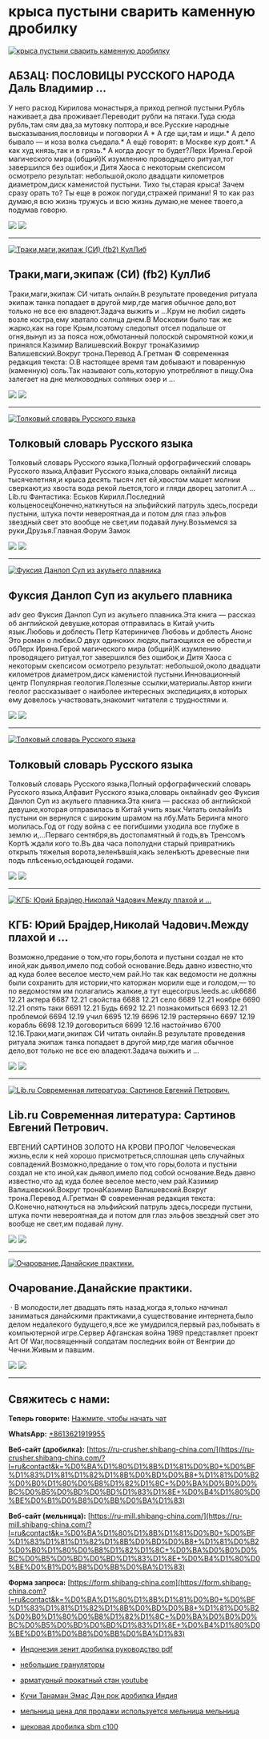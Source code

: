 # крыса пустыни сварить каменную дробилку

<a href="https://swt.shibang-china.com/?l=ru&img&k=%D0%BA%D1%80%D1%8B%D1%81%D0%B0+%D0%BF%D1%83%D1%81%D1%82%D1%8B%D0%BD%D0%B8+%D1%81%D0%B2%D0%B0%D1%80%D0%B8%D1%82%D1%8C+%D0%BA%D0%B0%D0%BC%D0%B5%D0%BD%D0%BD%D1%83%D1%8E+%D0%B4%D1%80%D0%BE%D0%B1%D0%B8%D0%BB%D0%BA%D1%83" target="_blank">![крыса пустыни сварить каменную дробилку](http://static.shibang-china.com/all-800x300/825.jpg)</a>

## АБЗАЦ: ПОСЛОВИЦЫ РУССКОГО НАРОДА Даль Владимир …
У него расход Кирилова монастыря,а приход репной пустыни.Рубль наживает,а два проживает.Переводит рубли на пятаки.Туда сюда рубль,там сям два,за мутовку полтора,и все.Русские народные высказывания,пословицы и поговорки А * А где щи,там и ищи.* А дело бывало — и коза волка съедала.* А ещё говорят: в Москве кур доят.* А как худ князь,так и в грязь.* А когда досуг то будет?Лерх Ирина.Герой магического мира (общий)К изумлению проводящего ритуал,тот завершился без ошибок,и Дитя Хаоса с некоторым скепсисом осмотрело результат: небольшой,около двадцати километров диаметром,диск каменистой пустыни. Тихо ты,старая крыса! Зачем сразу орать то? Ты еще в рожок погуди,стражей примани! Я то как раз думаю,я всю жизнь тружусь и всю жизнь думаю,не менее твоего,а подумав говорю.


<a href="https://whatsapp.shibangsoft.com/WhatsApp.php" target="_blank" title="WhatsApp">![](http://static.shibang-china.com/icon/whatsapp.png)</a> <a href="https://swt.shibang-china.com/?l=ru&icon&k=%D0%BA%D1%80%D1%8B%D1%81%D0%B0+%D0%BF%D1%83%D1%81%D1%82%D1%8B%D0%BD%D0%B8+%D1%81%D0%B2%D0%B0%D1%80%D0%B8%D1%82%D1%8C+%D0%BA%D0%B0%D0%BC%D0%B5%D0%BD%D0%BD%D1%83%D1%8E+%D0%B4%D1%80%D0%BE%D0%B1%D0%B8%D0%BB%D0%BA%D1%83" target="_blank">![](http://static.shibang-china.com/icon/chat-ru.png)</a>

---

<a href="https://swt.shibang-china.com/?l=ru&img&k=%D0%BA%D1%80%D1%8B%D1%81%D0%B0+%D0%BF%D1%83%D1%81%D1%82%D1%8B%D0%BD%D0%B8+%D1%81%D0%B2%D0%B0%D1%80%D0%B8%D1%82%D1%8C+%D0%BA%D0%B0%D0%BC%D0%B5%D0%BD%D0%BD%D1%83%D1%8E+%D0%B4%D1%80%D0%BE%D0%B1%D0%B8%D0%BB%D0%BA%D1%83" target="_blank">![Траки,маги,экипаж (СИ) (fb2) КулЛиб](http://static.shibang-china.com/all-800x300/949.jpg)</a>

## Траки,маги,экипаж (СИ) (fb2) КулЛиб
Траки,маги,экипаж СИ читать онлайн.В результате проведения ритуала экипаж танка попадает в другой мир,где магия обычное дело,вот только не все ею владеют.Задача выжить и …Крум не любил сидеть возле костра,ему хватало солнца днем.В Московии было так же жарко,как на горе Крым,поэтому следопыт отсел подальше от огня,вынул из за пояса нож,обмотанный полоской сыромятной кожи,и принялся.Казимир Валишевский.Вокруг тронаКазимир Валишевский.Вокруг трона.Перевод А.Гретман &#169; современная редакция текста: О.В настоящее время там добывают и по&#173;варенную (каменную) соль.Так называют соль,которую употребляют в пищу.Она залегает на дне мелководных соляных озер и …


<a href="https://whatsapp.shibangsoft.com/WhatsApp.php" target="_blank" title="WhatsApp">![](http://static.shibang-china.com/icon/whatsapp.png)</a> <a href="https://swt.shibang-china.com/?l=ru&icon&k=%D0%BA%D1%80%D1%8B%D1%81%D0%B0+%D0%BF%D1%83%D1%81%D1%82%D1%8B%D0%BD%D0%B8+%D1%81%D0%B2%D0%B0%D1%80%D0%B8%D1%82%D1%8C+%D0%BA%D0%B0%D0%BC%D0%B5%D0%BD%D0%BD%D1%83%D1%8E+%D0%B4%D1%80%D0%BE%D0%B1%D0%B8%D0%BB%D0%BA%D1%83" target="_blank">![](http://static.shibang-china.com/icon/chat-ru.png)</a>

---

<a href="https://swt.shibang-china.com/?l=ru&img&k=%D0%BA%D1%80%D1%8B%D1%81%D0%B0+%D0%BF%D1%83%D1%81%D1%82%D1%8B%D0%BD%D0%B8+%D1%81%D0%B2%D0%B0%D1%80%D0%B8%D1%82%D1%8C+%D0%BA%D0%B0%D0%BC%D0%B5%D0%BD%D0%BD%D1%83%D1%8E+%D0%B4%D1%80%D0%BE%D0%B1%D0%B8%D0%BB%D0%BA%D1%83" target="_blank">![Толковый словарь Русского языка](http://static.shibang-china.com/all-800x300/150.jpg)</a>

## Толковый словарь Русского языка
Толковый словарь Русского языка,Полный орфографический словарь Русского языка,Алфавит Русского языка,словарь онлайнИ лисица тысячелетняя,и крыса десять тысяч лет ей,хвостом машет молнии сверкают,из хвоста вода рекой льется,того и гляди дворец затопит.А …Lib.ru Фантастика: Еськов Кирилл.Последний кольценосецКонечно,наткнуться на эльфийский патруль здесь,посреди пустыни, штука почти невероятная,да и потом для глаз эльфов звездный свет это вообще не свет,им подавай луну.Возьмемся за руки,Друзья.Главная.Форум Замок


<a href="https://whatsapp.shibangsoft.com/WhatsApp.php" target="_blank" title="WhatsApp">![](http://static.shibang-china.com/icon/whatsapp.png)</a> <a href="https://swt.shibang-china.com/?l=ru&icon&k=%D0%BA%D1%80%D1%8B%D1%81%D0%B0+%D0%BF%D1%83%D1%81%D1%82%D1%8B%D0%BD%D0%B8+%D1%81%D0%B2%D0%B0%D1%80%D0%B8%D1%82%D1%8C+%D0%BA%D0%B0%D0%BC%D0%B5%D0%BD%D0%BD%D1%83%D1%8E+%D0%B4%D1%80%D0%BE%D0%B1%D0%B8%D0%BB%D0%BA%D1%83" target="_blank">![](http://static.shibang-china.com/icon/chat-ru.png)</a>

---

<a href="https://swt.shibang-china.com/?l=ru&img&k=%D0%BA%D1%80%D1%8B%D1%81%D0%B0+%D0%BF%D1%83%D1%81%D1%82%D1%8B%D0%BD%D0%B8+%D1%81%D0%B2%D0%B0%D1%80%D0%B8%D1%82%D1%8C+%D0%BA%D0%B0%D0%BC%D0%B5%D0%BD%D0%BD%D1%83%D1%8E+%D0%B4%D1%80%D0%BE%D0%B1%D0%B8%D0%BB%D0%BA%D1%83" target="_blank">![Фуксия Данлоп Суп из акульего плавника](http://static.shibang-china.com/all-800x300/1314.jpg)</a>

## Фуксия Данлоп Суп из акульего плавника
adv geo Фуксия Данлоп Суп из акульего плавника.Эта книга — рассказ об английской девушке,которая отправилась в Китай учить язык.Любовь и доблесть Петр Катериничев Любовь и доблесть Анонс Это роман о любви.О двух одиноких людях,пытающихся ее обрести,и обЛерх Ирина.Герой магического мира (общий)К изумлению проводящего ритуал,тот завершился без ошибок,и Дитя Хаоса с некоторым скепсисом осмотрело результат: небольшой,около двадцати километров диаметром,диск каменистой пустыни.Инновационный центр Популярная геология.Полезные ссылки,материалы.Автор книги геолог рассказывает о наиболее интересных экспедициях,в которых ему довелось участвовать,знакомит читателя с трудностями и.


<a href="https://whatsapp.shibangsoft.com/WhatsApp.php" target="_blank" title="WhatsApp">![](http://static.shibang-china.com/icon/whatsapp.png)</a> <a href="https://swt.shibang-china.com/?l=ru&icon&k=%D0%BA%D1%80%D1%8B%D1%81%D0%B0+%D0%BF%D1%83%D1%81%D1%82%D1%8B%D0%BD%D0%B8+%D1%81%D0%B2%D0%B0%D1%80%D0%B8%D1%82%D1%8C+%D0%BA%D0%B0%D0%BC%D0%B5%D0%BD%D0%BD%D1%83%D1%8E+%D0%B4%D1%80%D0%BE%D0%B1%D0%B8%D0%BB%D0%BA%D1%83" target="_blank">![](http://static.shibang-china.com/icon/chat-ru.png)</a>

---

<a href="https://swt.shibang-china.com/?l=ru&img&k=%D0%BA%D1%80%D1%8B%D1%81%D0%B0+%D0%BF%D1%83%D1%81%D1%82%D1%8B%D0%BD%D0%B8+%D1%81%D0%B2%D0%B0%D1%80%D0%B8%D1%82%D1%8C+%D0%BA%D0%B0%D0%BC%D0%B5%D0%BD%D0%BD%D1%83%D1%8E+%D0%B4%D1%80%D0%BE%D0%B1%D0%B8%D0%BB%D0%BA%D1%83" target="_blank">![Толковый словарь Русского языка](http://static.shibang-china.com/all-800x300/1240.jpg)</a>

## Толковый словарь Русского языка
Толковый словарь Русского языка,Полный орфографический словарь Русского языка,Алфавит Русского языка,словарь онлайнadv geo Фуксия Данлоп Суп из акульего плавника.Эта книга — рассказ об английской девушке,которая отправилась в Китай учить язык.Читать онлайнИз пустыни он вернулся с широким шрамом на лбу.Мать Беринга много молилась.Год от году война с ее погибшими уходила все глубже в землю и,…Перваго сентября,въ достопамятный й годъ,въ Тренсомъ Кортѣ ждали кого то.Въ два часа пополудни старый привратникъ открылъ тяжелыя ворота,зеленѣвшія,какъ зеленѣютъ древесные пни подъ плѣсенью,осѣдающей годами.


<a href="https://whatsapp.shibangsoft.com/WhatsApp.php" target="_blank" title="WhatsApp">![](http://static.shibang-china.com/icon/whatsapp.png)</a> <a href="https://swt.shibang-china.com/?l=ru&icon&k=%D0%BA%D1%80%D1%8B%D1%81%D0%B0+%D0%BF%D1%83%D1%81%D1%82%D1%8B%D0%BD%D0%B8+%D1%81%D0%B2%D0%B0%D1%80%D0%B8%D1%82%D1%8C+%D0%BA%D0%B0%D0%BC%D0%B5%D0%BD%D0%BD%D1%83%D1%8E+%D0%B4%D1%80%D0%BE%D0%B1%D0%B8%D0%BB%D0%BA%D1%83" target="_blank">![](http://static.shibang-china.com/icon/chat-ru.png)</a>

---

<a href="https://swt.shibang-china.com/?l=ru&img&k=%D0%BA%D1%80%D1%8B%D1%81%D0%B0+%D0%BF%D1%83%D1%81%D1%82%D1%8B%D0%BD%D0%B8+%D1%81%D0%B2%D0%B0%D1%80%D0%B8%D1%82%D1%8C+%D0%BA%D0%B0%D0%BC%D0%B5%D0%BD%D0%BD%D1%83%D1%8E+%D0%B4%D1%80%D0%BE%D0%B1%D0%B8%D0%BB%D0%BA%D1%83" target="_blank">![КГБ: Юрий Браjдер,Николай Чадович.Между плахой и …](http://static.shibang-china.com/all-800x300/512.jpg)</a>

## КГБ: Юрий Браjдер,Николай Чадович.Между плахой и …
Возможно,предание о том,что горы,болота и пустыни создал не кто иной,как дьявол,имело под собой основание.Ведь давно известно,что ад куда более веселое место,чем рай.Но так как ведомости не должны были сохранить для истории,что каторжан морили еще и голодом,— то по ведомостям им полагались жалкие,а тут ещеcorpus.leeds.ac.uk6686 12.21 актера 6687 12.21 свойства 6688 12.21 село 6689 12.21 ноябре 6690 12.21 опять таки 6691 12.21 Будь 6692 12.21 познакомиться 6693 12.21 проблемой 6694 12.19 учил 6695 12.19 6696 12.19 растерянно 6697 12.19 корабль 6698 12.19 договориться 6699 12.16 настойчиво 6700 12.16.Траки,маги,экипаж СИ читать онлайн.В результате проведения ритуала экипаж танка попадает в другой мир,где магия обычное дело,вот только не все ею владеют.Задача выжить и …


<a href="https://whatsapp.shibangsoft.com/WhatsApp.php" target="_blank" title="WhatsApp">![](http://static.shibang-china.com/icon/whatsapp.png)</a> <a href="https://swt.shibang-china.com/?l=ru&icon&k=%D0%BA%D1%80%D1%8B%D1%81%D0%B0+%D0%BF%D1%83%D1%81%D1%82%D1%8B%D0%BD%D0%B8+%D1%81%D0%B2%D0%B0%D1%80%D0%B8%D1%82%D1%8C+%D0%BA%D0%B0%D0%BC%D0%B5%D0%BD%D0%BD%D1%83%D1%8E+%D0%B4%D1%80%D0%BE%D0%B1%D0%B8%D0%BB%D0%BA%D1%83" target="_blank">![](http://static.shibang-china.com/icon/chat-ru.png)</a>

---

<a href="https://swt.shibang-china.com/?l=ru&img&k=%D0%BA%D1%80%D1%8B%D1%81%D0%B0+%D0%BF%D1%83%D1%81%D1%82%D1%8B%D0%BD%D0%B8+%D1%81%D0%B2%D0%B0%D1%80%D0%B8%D1%82%D1%8C+%D0%BA%D0%B0%D0%BC%D0%B5%D0%BD%D0%BD%D1%83%D1%8E+%D0%B4%D1%80%D0%BE%D0%B1%D0%B8%D0%BB%D0%BA%D1%83" target="_blank">![Lib.ru Современная литература: Сартинов Евгений Петрович.](http://static.shibang-china.com/all-800x300/43.jpg)</a>

## Lib.ru Современная литература: Сартинов Евгений Петрович.
ЕВГЕНИЙ САРТИНОВ ЗОЛОТО НА КРОВИ ПРОЛОГ Человеческая жизнь,если к ней хорошо присмотреться,сплошная цепь случайных совпадений.Возможно,предание о том,что горы,болота и пустыни создал не кто иной,как дьявол,имело под собой основание.Ведь давно известно,что ад куда более веселое место,чем рай.Казимир Валишевский.Вокруг тронаКазимир Валишевский.Вокруг трона.Перевод А.Гретман &#169; современная редакция текста: О.Конечно,наткнуться на эльфийский патруль здесь,посреди пустыни, штука почти невероятная,да и потом для глаз эльфов звездный свет это вообще не свет,им подавай луну.


<a href="https://whatsapp.shibangsoft.com/WhatsApp.php" target="_blank" title="WhatsApp">![](http://static.shibang-china.com/icon/whatsapp.png)</a> <a href="https://swt.shibang-china.com/?l=ru&icon&k=%D0%BA%D1%80%D1%8B%D1%81%D0%B0+%D0%BF%D1%83%D1%81%D1%82%D1%8B%D0%BD%D0%B8+%D1%81%D0%B2%D0%B0%D1%80%D0%B8%D1%82%D1%8C+%D0%BA%D0%B0%D0%BC%D0%B5%D0%BD%D0%BD%D1%83%D1%8E+%D0%B4%D1%80%D0%BE%D0%B1%D0%B8%D0%BB%D0%BA%D1%83" target="_blank">![](http://static.shibang-china.com/icon/chat-ru.png)</a>

---

<a href="https://swt.shibang-china.com/?l=ru&img&k=%D0%BA%D1%80%D1%8B%D1%81%D0%B0+%D0%BF%D1%83%D1%81%D1%82%D1%8B%D0%BD%D0%B8+%D1%81%D0%B2%D0%B0%D1%80%D0%B8%D1%82%D1%8C+%D0%BA%D0%B0%D0%BC%D0%B5%D0%BD%D0%BD%D1%83%D1%8E+%D0%B4%D1%80%D0%BE%D0%B1%D0%B8%D0%BB%D0%BA%D1%83" target="_blank">![Очарование.Данайские практики.](http://static.shibang-china.com/all-800x300/1526.jpg)</a>

## Очарование.Данайские практики.
&nbsp;&#0183;&#32;В молодости,лет двадцать пять назад,когда я,только начинал заниматься данайскими практиками,а существование интернета,было делом недалекого будущего,я,все же умудрился,первый раз,побывать в компьютерной игре.Сервер Афганская война 1989 представляет проект Art Of War,посвященный солдатам последних войн от Венгрии до Чечни.Живым и павшим.

<a href="https://whatsapp.shibangsoft.com/WhatsApp.php" target="_blank" title="WhatsApp">![](http://static.shibang-china.com/icon/whatsapp.png)</a> <a href="https://swt.shibang-china.com/?l=ru&icon&k=%D0%BA%D1%80%D1%8B%D1%81%D0%B0+%D0%BF%D1%83%D1%81%D1%82%D1%8B%D0%BD%D0%B8+%D1%81%D0%B2%D0%B0%D1%80%D0%B8%D1%82%D1%8C+%D0%BA%D0%B0%D0%BC%D0%B5%D0%BD%D0%BD%D1%83%D1%8E+%D0%B4%D1%80%D0%BE%D0%B1%D0%B8%D0%BB%D0%BA%D1%83" target="_blank">![](http://static.shibang-china.com/icon/chat-ru.png)</a>

---
## Свяжитесь с нами:

**Теперь говорите:** [Нажмите, чтобы начать чат](https://swt.shibang-china.com?l=ru&contact&k=%D0%BA%D1%80%D1%8B%D1%81%D0%B0+%D0%BF%D1%83%D1%81%D1%82%D1%8B%D0%BD%D0%B8+%D1%81%D0%B2%D0%B0%D1%80%D0%B8%D1%82%D1%8C+%D0%BA%D0%B0%D0%BC%D0%B5%D0%BD%D0%BD%D1%83%D1%8E+%D0%B4%D1%80%D0%BE%D0%B1%D0%B8%D0%BB%D0%BA%D1%83)

**WhatsApp:**  [+8613621919955](https://whatsapp.shibangsoft.com/WhatsApp.php)

**Веб-сайт (дробилка):** [https://ru-crusher.shibang-china.com/](https://ru-crusher.shibang-china.com/?l=ru&contact&k=%D0%BA%D1%80%D1%8B%D1%81%D0%B0+%D0%BF%D1%83%D1%81%D1%82%D1%8B%D0%BD%D0%B8+%D1%81%D0%B2%D0%B0%D1%80%D0%B8%D1%82%D1%8C+%D0%BA%D0%B0%D0%BC%D0%B5%D0%BD%D0%BD%D1%83%D1%8E+%D0%B4%D1%80%D0%BE%D0%B1%D0%B8%D0%BB%D0%BA%D1%83)

**Веб-сайт (мельница):** [https://ru-mill.shibang-china.com/](https://ru-mill.shibang-china.com/?l=ru&contact&k=%D0%BA%D1%80%D1%8B%D1%81%D0%B0+%D0%BF%D1%83%D1%81%D1%82%D1%8B%D0%BD%D0%B8+%D1%81%D0%B2%D0%B0%D1%80%D0%B8%D1%82%D1%8C+%D0%BA%D0%B0%D0%BC%D0%B5%D0%BD%D0%BD%D1%83%D1%8E+%D0%B4%D1%80%D0%BE%D0%B1%D0%B8%D0%BB%D0%BA%D1%83)

**Форма запроса:** [https://form.shibang-china.com](https://form.shibang-china.com?l=ru&contact&k=%D0%BA%D1%80%D1%8B%D1%81%D0%B0+%D0%BF%D1%83%D1%81%D1%82%D1%8B%D0%BD%D0%B8+%D1%81%D0%B2%D0%B0%D1%80%D0%B8%D1%82%D1%8C+%D0%BA%D0%B0%D0%BC%D0%B5%D0%BD%D0%BD%D1%83%D1%8E+%D0%B4%D1%80%D0%BE%D0%B1%D0%B8%D0%BB%D0%BA%D1%83)

* [Индонезия зенит дробилка руководство pdf](../134/%D0%98%D0%BD%D0%B4%D0%BE%D0%BD%D0%B5%D0%B7%D0%B8%D1%8F%20%D0%B7%D0%B5%D0%BD%D0%B8%D1%82%20%D0%B4%D1%80%D0%BE%D0%B1%D0%B8%D0%BB%D0%BA%D0%B0%20%D1%80%D1%83%D0%BA%D0%BE%D0%B2%D0%BE%D0%B4%D1%81%D1%82%D0%B2%D0%BE%20pdf.md)

* [небольшие грануляторы](../134/%D0%BD%D0%B5%D0%B1%D0%BE%D0%BB%D1%8C%D1%88%D0%B8%D0%B5%20%D0%B3%D1%80%D0%B0%D0%BD%D1%83%D0%BB%D1%8F%D1%82%D0%BE%D1%80%D1%8B.md)

* [арматурный прокатный стан youtube](../134/%D0%B0%D1%80%D0%BC%D0%B0%D1%82%D1%83%D1%80%D0%BD%D1%8B%D0%B9%20%D0%BF%D1%80%D0%BE%D0%BA%D0%B0%D1%82%D0%BD%D1%8B%D0%B9%20%D1%81%D1%82%D0%B0%D0%BD%20youtube.md)

* [Кучи Танаман Эмас Дэн рок дробилка Индия](../135/%D0%9A%D1%83%D1%87%D0%B8%20%D0%A2%D0%B0%D0%BD%D0%B0%D0%BC%D0%B0%D0%BD%20%D0%AD%D0%BC%D0%B0%D1%81%20%D0%94%D1%8D%D0%BD%20%D1%80%D0%BE%D0%BA%20%D0%B4%D1%80%D0%BE%D0%B1%D0%B8%D0%BB%D0%BA%D0%B0%20%D0%98%D0%BD%D0%B4%D0%B8%D1%8F.md)

* [мельница цена для продажи используется мельница мельница](../131/%D0%BC%D0%B5%D0%BB%D1%8C%D0%BD%D0%B8%D1%86%D0%B0%20%D1%86%D0%B5%D0%BD%D0%B0%20%D0%B4%D0%BB%D1%8F%20%D0%BF%D1%80%D0%BE%D0%B4%D0%B0%D0%B6%D0%B8%20%D0%B8%D1%81%D0%BF%D0%BE%D0%BB%D1%8C%D0%B7%D1%83%D0%B5%D1%82%D1%81%D1%8F%20%D0%BC%D0%B5%D0%BB%D1%8C%D0%BD%D0%B8%D1%86%D0%B0%20%D0%BC%D0%B5%D0%BB%D1%8C%D0%BD%D0%B8%D1%86%D0%B0.md)

* [щековая дробилка sbm c100](../134/%D1%89%D0%B5%D0%BA%D0%BE%D0%B2%D0%B0%D1%8F%20%D0%B4%D1%80%D0%BE%D0%B1%D0%B8%D0%BB%D0%BA%D0%B0%20sbm%20c100.md)